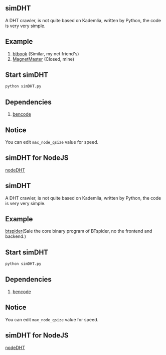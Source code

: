 ## simDHT
A DHT crawler, is not quite based on Kademlia, written by Python, the code is very very simple.

## Example
1. [btbook](http://btbook.net) (Similar, my net friend's)
2. [MagnetMaster](http://cilidashi.com) (Closed, mine)

## Start simDHT
```bash
python simDHT.py
```

## Dependencies
1. [bencode](https://pypi.python.org/pypi/bencode/1.0)

## Notice
You can edit `max_node_qsize` value for speed.

## simDHT for NodeJS
[nodeDHT](https://github.com/laomayi/nodeDHT)
## simDHT
A DHT crawler, is not quite based on Kademlia, written by Python, the code is very very simple.

## Example
[btspider](http://demo.btspider.net)(Sale the core binary program of BTspider, no the frontend and backend.)

## Start simDHT
```bash
python simDHT.py
```

## Dependencies
1. [bencode](https://pypi.python.org/pypi/bencode/1.0)

## Notice
You can edit `max_node_qsize` value for speed.

## simDHT for NodeJS
[nodeDHT](https://github.com/laomayi/nodeDHT)
